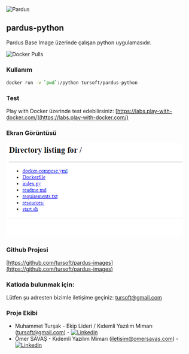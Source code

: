 ![Pardus](https://raw.githubusercontent.com/tursoft/pardus-images/master/_resources/images/pardus.on.docker.white.png)
## pardus-python

Pardus Base Image üzerinde çalışan python uygulamasıdır.

![Docker Pulls](https://img.shields.io/docker/pulls/tursoft/pardus-python.svg)

### Kullanım


```sh
docker run -v `pwd`:/python tursoft/pardus-python
```

### Test
Play with Docker üzerinde test edebilirsiniz:
[https://labs.play-with-docker.com/](https://labs.play-with-docker.com/)

### Ekran Görüntüsü

![Ekran Görünütüs](https://raw.githubusercontent.com/karapazar/pardus-images/master/images-ready/pardus-python/resources/screenshoots/pardus-python.screenshoot1.png)

### Github Projesi
[https://github.com/tursoft/pardus-images](https://github.com/tursoft/pardus-images)

### Katkıda bulunmak için:
Lütfen şu adresten bizimle iletişime geçiniz: tursoft@gmail.com

### Proje Ekibi
* Muhammet Turşak - Ekip Lideri / Kıdemli Yazılım Mimarı (tursoft@gmail.com) - [![Linkedin](https://raw.githubusercontent.com/tursoft/pardus-images/master/_resources/images/linkedin-icon.18x18.png)](https://www.linkedin.com/in/tursoft/)
* Ömer SAVAŞ - Kıdemli Yazılım Mimarı (iletisim@omersavas.com) - [![Linkedin](https://raw.githubusercontent.com/tursoft/pardus-images/master/_resources/images/linkedin-icon.18x18.png)](https://www.linkedin.com/in/omersavas/)
